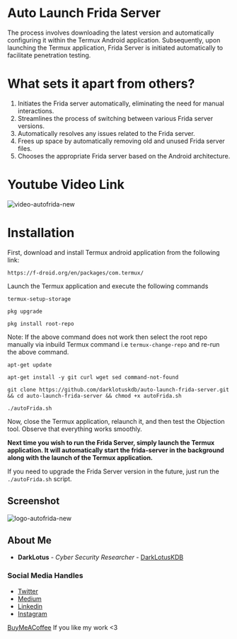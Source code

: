 # Auto Launch Frida Server
The process involves downloading the latest version and automatically configuring it within the Termux Android application. Subsequently, upon launching the Termux application, Frida Server is initiated automatically to facilitate penetration testing.


# What sets it apart from others?
1. Initiates the Frida server automatically, eliminating the need for manual interactions.
2. Streamlines the process of switching between various Frida server versions.
3. Automatically resolves any issues related to the Frida server.
4. Frees up space by automatically removing old and unused Frida server files.
5. Chooses the appropriate Frida server based on the Android architecture.


# Youtube Video Link
![video-autofrida-new](https://www.youtube.com/watch?v=stFytf3YEH0)


# Installation
First, download and install Termux android application from the following link:
```
https://f-droid.org/en/packages/com.termux/
```
Launch the Termux application and execute the following commands 
```
termux-setup-storage
```
```
pkg upgrade
```
```
pkg install root-repo
```
Note: If the above command does not work then select the root repo manually via inbuild Termux command i.e ``` termux-change-repo ``` and re-run the above command. 
```
apt-get update
```
```
apt-get install -y git curl wget sed command-not-found
```
```
git clone https://github.com/darklotuskdb/auto-launch-frida-server.git && cd auto-launch-frida-server && chmod +x autoFrida.sh
```
```
./autoFrida.sh
```
Now, close the Termux application, relaunch it, and then test the Objection tool. Observe that everything works smoothly.

**Next time you wish to run the Frida Server, simply launch the Termux application. It will automatically start the frida-server in the background along with the launch of the Termux application.**

If you need to upgrade the Frida Server version in the future, just run the ``` ./autoFrida.sh ``` script.


## Screenshot
![logo-autofrida-new](https://github.com/darklotuskdb/auto-launch-frida-server/assets/29382875/cead500d-9e83-4ee7-8acb-1093673d4867)


## About Me

* **DarkLotus** - *Cyber Security Researcher* - [DarkLotusKDB](https://github.com/darklotuskdb)

### Social Media Handles
* [Twitter](https://twitter.com/darklotuskdb)
* [Medium](https://medium.com/@darklotus)
* [Linkedin](https://www.linkedin.com/in/kamaldeepbhati/)
* [Instagram](https://www.instagram.com/kamaldeepbhati/)

[BuyMeACoffee](https://www.buymeacoffee.com/darklotus) If you like my work <3

